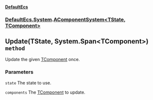 #### [DefaultEcs](./DefaultEcs.md 'DefaultEcs')
### [DefaultEcs.System](./DefaultEcs.md#DefaultEcs-System 'DefaultEcs.System').[AComponentSystem&lt;TState, TComponent&gt;](./DefaultEcs-System-AComponentSystem-TState-_TComponent-.md 'DefaultEcs.System.AComponentSystem&lt;TState, TComponent&gt;')
## Update(TState, System.Span&lt;TComponent&gt;) `method`
Update the given [TComponent](./DefaultEcs-System-AComponentSystem-TState-_TComponent-.md#DefaultEcs-System-AComponentSystem-TState-_TComponent--TComponent 'DefaultEcs.System.AComponentSystem&lt;TState, TComponent&gt;.TComponent') once.
### Parameters

<a name='DefaultEcs-System-AComponentSystem-TState-_TComponent--Update(TState-_System-Span-TComponent-)-state'></a>
`state`
The state to use.

<a name='DefaultEcs-System-AComponentSystem-TState-_TComponent--Update(TState-_System-Span-TComponent-)-components'></a>
`components`
The [TComponent](./DefaultEcs-System-AComponentSystem-TState-_TComponent-.md#DefaultEcs-System-AComponentSystem-TState-_TComponent--TComponent 'DefaultEcs.System.AComponentSystem&lt;TState, TComponent&gt;.TComponent') to update.
